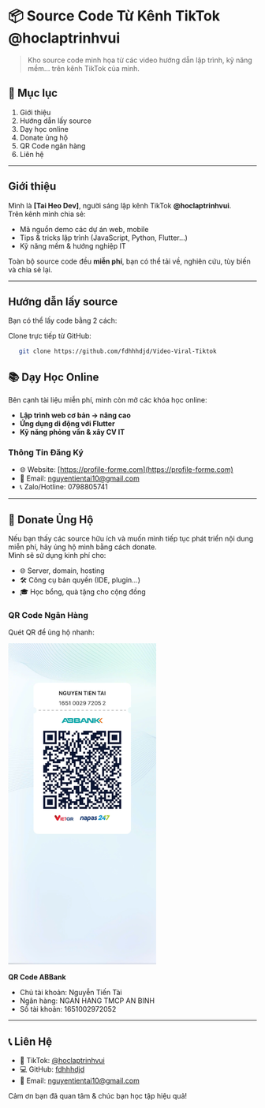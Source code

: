 # 📦 Source Code Từ Kênh TikTok @hoclaptrinhvui

> Kho source code minh họa từ các video hướng dẫn lập trình, kỹ năng mềm… trên kênh TikTok của mình.

## 📖 Mục lục
1. Giới thiệu  
2. Hướng dẫn lấy source  
3. Dạy học online  
4. Donate ủng hộ  
5. QR Code ngân hàng  
6. Liên hệ  

---

## Giới thiệu
Mình là **[Tai Heo Dev]**, người sáng lập kênh TikTok **@hoclaptrinhvui**.  
Trên kênh mình chia sẻ:  
- Mã nguồn demo các dự án web, mobile  
- Tips & tricks lập trình (JavaScript, Python, Flutter…)  
- Kỹ năng mềm & hướng nghiệp IT  

Toàn bộ source code đều **miễn phí**, bạn có thể tải về, nghiên cứu, tùy biến và chia sẻ lại.

---

## Hướng dẫn lấy source
Bạn có thể lấy code bằng 2 cách:

Clone trực tiếp từ GitHub:
```bash
   git clone https://github.com/fdhhhdjd/Video-Viral-Tiktok
```

## 📚 Dạy Học Online

Bên cạnh tài liệu miễn phí, mình còn mở các khóa học online:

- **Lập trình web cơ bản → nâng cao**
- **Ứng dụng di động với Flutter**
- **Kỹ năng phỏng vấn & xây CV IT**

### Thông Tin Đăng Ký

- 🌐 Website: [https://profile-forme.com](https://profile-forme.com)
- 📧 Email: nguyentientai10@gmail.com
- 📞 Zalo/Hotline: 0798805741

---

## 💖 Donate Ủng Hộ

Nếu bạn thấy các source hữu ích và muốn mình tiếp tục phát triển nội dung miễn phí, hãy ủng hộ mình bằng cách donate.  
Mình sẽ sử dụng kinh phí cho:

- 🌐 Server, domain, hosting
- 🛠️ Công cụ bản quyền (IDE, plugin…)
- 🎓 Học bổng, quà tặng cho cộng đồng

### QR Code Ngân Hàng

Quét QR để ủng hộ nhanh:

<img src="./assets/main/abbank.jpg" alt="QR Code ABBank" width="300">


**QR Code ABBank**  
- Chủ tài khoản: Nguyễn Tiến Tài  
- Ngân hàng: NGAN HANG TMCP AN BINH  
- Số tài khoản: 1651002972052

---

## 📞 Liên Hệ

- 🎥 TikTok: [@hoclaptrinhvui](https://www.tiktok.com/@hoclaptrinhvui)
- 💻 GitHub: [fdhhhdjd](https://github.com/fdhhhdjd)
- 📧 Email: [nguyentientai10@gmail.com](mailto:nguyentientai10@gmail.com)

Cảm ơn bạn đã quan tâm & chúc bạn học tập hiệu quả!

